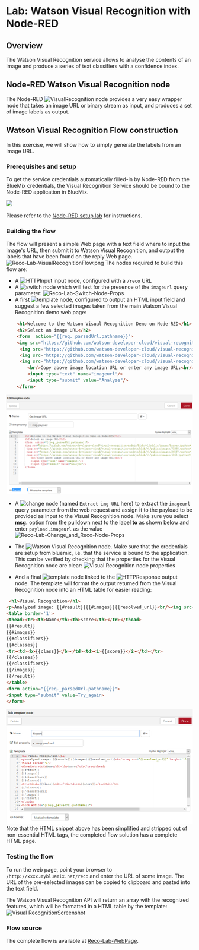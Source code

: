 #  Lab: Watson Visual Recognition with Node-RED
## Overview
The Watson  Visual Recognition service allows to analyse the contents of an image and produce a series of text classifiers with a confidence index.

## Node-RED Watson Visual Recognition node
The Node-RED ![`VisualRecognition`](images/node_red_watson_visual_recognition.png) node provides a very easy wrapper node that takes an image URL or binary stream as input, and produces a set of image labels as output.

## Watson Visual Recognition Flow construction
In this exercise, we will show how to simply generate the labels from an image URL.

### Prerequisites and setup
To get the service credentials automatically filled-in by Node-RED from the BlueMix credentials, the Visual Recognition Service should be bound to the Node-RED application in BlueMix.

![](images/reco_lab_visual_recognition_service.png)

Please refer to the [Node-RED setup lab](/introduction_to_node_red/README.md) for instructions.

### Building the flow
The flow will present a simple Web page with a text field where to input the image's URL, then submit it to Watson Visual Recognition, and output the labels that have been found on the reply Web page.
![Reco-Lab-VisualRecognitionFlow.png](images/reco_lab_visual_recognition_flow.png)
The nodes required to build this flow are:

 - A ![`HTTPInput`](/introduction_to_node_red/images/node_red_httpinput.png) input node, configured with a `/reco` URL
 - A ![`switch`](/introduction_to_node_red/images/node_red_switch.png) node which will test for the presence of the `imageurl` query parameter:
   ![Reco-Lab-Switch-Node-Props](images/reco_lab_switch_node_props.png)
 - A first ![template](/introduction_to_node_red/images/node_red_template.png) node, configured to output an HTML input field and suggest a few selected images taken from the main Watson Visual Recognition demo web page:
```HTML
    <h1>Welcome to the Watson Visual Recognition Demo on Node-RED</h1>
    <h2>Select an image URL</h2>
    <form  action="{{req._parsedUrl.pathname}}">
    <img src="https://github.com/watson-developer-cloud/visual-recognition-nodejs/blob/v1/public/images/horses.jpg?raw=true" height='100'/>
     <img src="https://github.com/watson-developer-cloud/visual-recognition-nodejs/blob/v1/public/images/73388.jpg?raw=true" height='100'/>
     <img src="https://github.com/watson-developer-cloud/visual-recognition-nodejs/blob/v1/public/images/26537.jpg?raw=true" height='100'/>
     <img src="https://github.com/watson-developer-cloud/visual-recognition-nodejs/blob/v1/public/images/4068.jpg?raw=true" height='100'/>
        <br/>Copy above image location URL or enter any image URL:<br/>
        <input type="text" name="imageurl"/>
        <input type="submit" value="Analyze"/>
    </form>


```
![Reco-Lab-Template1-Node-Props](images/reco_lab_template1_node_propsV2.png)
 
- A ![change](/introduction_to_node_red/images/node_red_change.png) node (named `Extract img URL` here) to extract the `imageurl` query parameter from the web request and assign it to the payload to be provided as input to the Visual Recognition node. Make sure you select **msg.** option from the pulldown next to the label **to** as shown below and enter ``payload.imageurl``  as the value
![Reco-Lab-Change_and_Reco-Node-Props](images/reco_lab_change_and_reco_node_props.png)

 - The ![Watson Visual Recognition](images/node_red_watson_visual_recognition.png) node. Make sure that the credentials are setup from bluemix, i.e. that the service is bound to the application. This can be verified by checking that the properties for the Visual Recognition node are clear:
 ![Visual Recognition node properties](images/reco_lab_visual_recognition_service_credentials.png)

 - And a final  ![`template`](/introduction_to_node_red/images/node_red_template.png) node linked to the ![`HTTPResponse`](/introduction_to_node_red/images/node_red_httpresponse.png) output node. The template will format the output returned from the Visual Recognition node into an HTML table for easier reading:
```HTML
 <h1>Visual Recognition</h1>
<p>Analyzed image: {{#result}}{{#images}}{{resolved_url}}<br/><img src="{{resolved_url}}" height='100'/></p>{{/images}}{{/result}}
<table border='1'>
<thead><tr><th>Name</th><th>Score</th></tr></thead>
{{#result}}
{{#images}}
{{#classifiers}}
{{#classes}}
<tr><td><b>{{class}}</b></td><td><i>{{score}}</i></td></tr>
{{/classes}}
{{/classifiers}}
{{/images}}
{{/result}}
</table>
<form action="{{req._parsedUrl.pathname}}">
<input type="submit" value=Try_again>
</form>
```
![Reco-Lab-TemplateReport-Node-Props](images/reco_lab_templatereport_node_propsV2.png)  
Note that the HTML snippet above has been simplified and stripped out of non-essential HTML tags, the completed flow solution has a complete HTML page.

### Testing the flow
To run the web page, point your browser to  `/http://xxxx.mybluemix.net/reco` and enter the URL of some  image.
The URL of the pre-selected images can be copied to clipboard and pasted into the text field.

The Watson Visual Recognition API will return an array with the recognized features, which will be formatted in a HTML table by the template:
![Visual RecognitionScreenshot ](images/reco_lab_visual_recognition_screenshot.png)

### Flow source
The complete flow is available at [Reco-Lab-WebPage](reco_lab_web_page.json).

